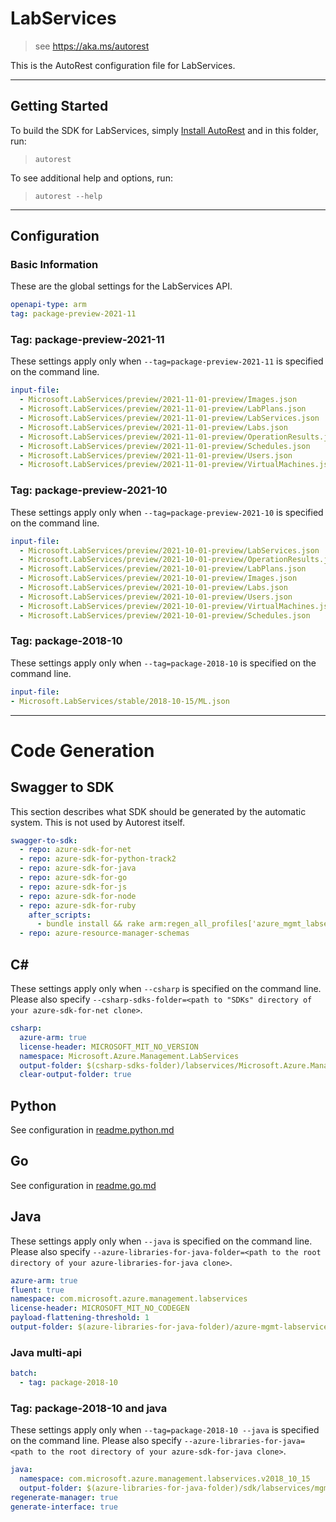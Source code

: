 # LabServices

> see https://aka.ms/autorest

This is the AutoRest configuration file for LabServices.

---

## Getting Started

To build the SDK for LabServices, simply [Install AutoRest](https://aka.ms/autorest/install) and in this folder, run:

> `autorest`

To see additional help and options, run:

> `autorest --help`

---

## Configuration

### Basic Information

These are the global settings for the LabServices API.

``` yaml
openapi-type: arm
tag: package-preview-2021-11
```


### Tag: package-preview-2021-11

These settings apply only when `--tag=package-preview-2021-11` is specified on the command line.

```yaml $(tag) == 'package-preview-2021-11'
input-file:
  - Microsoft.LabServices/preview/2021-11-01-preview/Images.json
  - Microsoft.LabServices/preview/2021-11-01-preview/LabPlans.json
  - Microsoft.LabServices/preview/2021-11-01-preview/LabServices.json
  - Microsoft.LabServices/preview/2021-11-01-preview/Labs.json
  - Microsoft.LabServices/preview/2021-11-01-preview/OperationResults.json
  - Microsoft.LabServices/preview/2021-11-01-preview/Schedules.json
  - Microsoft.LabServices/preview/2021-11-01-preview/Users.json
  - Microsoft.LabServices/preview/2021-11-01-preview/VirtualMachines.json
```
### Tag: package-preview-2021-10

These settings apply only when `--tag=package-preview-2021-10` is specified on the command line.

``` yaml $(tag) == 'package-preview-2021-10'
input-file:
  - Microsoft.LabServices/preview/2021-10-01-preview/LabServices.json
  - Microsoft.LabServices/preview/2021-10-01-preview/OperationResults.json
  - Microsoft.LabServices/preview/2021-10-01-preview/LabPlans.json
  - Microsoft.LabServices/preview/2021-10-01-preview/Images.json
  - Microsoft.LabServices/preview/2021-10-01-preview/Labs.json
  - Microsoft.LabServices/preview/2021-10-01-preview/Users.json
  - Microsoft.LabServices/preview/2021-10-01-preview/VirtualMachines.json
  - Microsoft.LabServices/preview/2021-10-01-preview/Schedules.json
```

### Tag: package-2018-10

These settings apply only when `--tag=package-2018-10` is specified on the command line.

``` yaml $(tag) == 'package-2018-10'
input-file:
- Microsoft.LabServices/stable/2018-10-15/ML.json
```

---

# Code Generation

## Swagger to SDK

This section describes what SDK should be generated by the automatic system.
This is not used by Autorest itself.

``` yaml $(swagger-to-sdk)
swagger-to-sdk:
  - repo: azure-sdk-for-net
  - repo: azure-sdk-for-python-track2
  - repo: azure-sdk-for-java
  - repo: azure-sdk-for-go
  - repo: azure-sdk-for-js
  - repo: azure-sdk-for-node
  - repo: azure-sdk-for-ruby
    after_scripts:
      - bundle install && rake arm:regen_all_profiles['azure_mgmt_labservices']
  - repo: azure-resource-manager-schemas
```

## C#

These settings apply only when `--csharp` is specified on the command line.
Please also specify `--csharp-sdks-folder=<path to "SDKs" directory of your azure-sdk-for-net clone>`.

``` yaml $(csharp)
csharp:
  azure-arm: true
  license-header: MICROSOFT_MIT_NO_VERSION
  namespace: Microsoft.Azure.Management.LabServices
  output-folder: $(csharp-sdks-folder)/labservices/Microsoft.Azure.Management.LabServices/src/Generated
  clear-output-folder: true
```

## Python

See configuration in [readme.python.md](./readme.python.md)

## Go

See configuration in [readme.go.md](./readme.go.md)

## Java

These settings apply only when `--java` is specified on the command line.
Please also specify `--azure-libraries-for-java-folder=<path to the root directory of your azure-libraries-for-java clone>`.

``` yaml $(java)
azure-arm: true
fluent: true
namespace: com.microsoft.azure.management.labservices
license-header: MICROSOFT_MIT_NO_CODEGEN
payload-flattening-threshold: 1
output-folder: $(azure-libraries-for-java-folder)/azure-mgmt-labservices
```

### Java multi-api

``` yaml $(java) && $(multiapi)
batch:
  - tag: package-2018-10
```

### Tag: package-2018-10 and java

These settings apply only when `--tag=package-2018-10 --java` is specified on the command line.
Please also specify `--azure-libraries-for-java=<path to the root directory of your azure-sdk-for-java clone>`.

``` yaml $(tag) == 'package-2018-10' && $(java) && $(multiapi)
java:
  namespace: com.microsoft.azure.management.labservices.v2018_10_15
  output-folder: $(azure-libraries-for-java-folder)/sdk/labservices/mgmt-v2018_10_15
regenerate-manager: true
generate-interface: true
```
